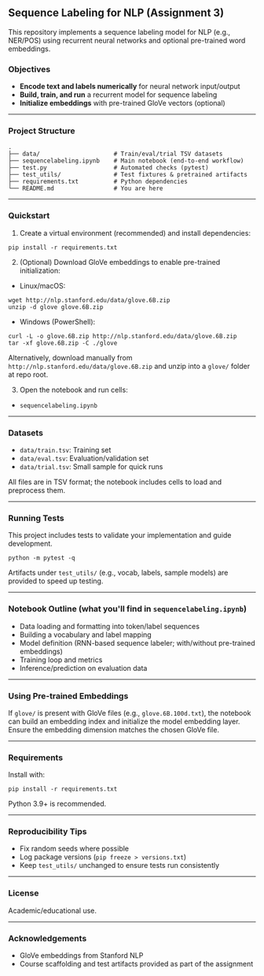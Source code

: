 ## Sequence Labeling for NLP (Assignment 3)

This repository implements a sequence labeling model for NLP (e.g., NER/POS) using recurrent neural networks and optional pre-trained word embeddings.

### Objectives
- **Encode text and labels numerically** for neural network input/output
- **Build, train, and run** a recurrent model for sequence labeling
- **Initialize embeddings** with pre-trained GloVe vectors (optional)

---

### Project Structure
```
.
├── data/                     # Train/eval/trial TSV datasets
├── sequencelabeling.ipynb    # Main notebook (end-to-end workflow)
├── test.py                   # Automated checks (pytest)
├── test_utils/               # Test fixtures & pretrained artifacts
├── requirements.txt          # Python dependencies
└── README.md                 # You are here
```

---

### Quickstart
1) Create a virtual environment (recommended) and install dependencies:
```
pip install -r requirements.txt
```

2) (Optional) Download GloVe embeddings to enable pre-trained initialization:
- Linux/macOS:
```
wget http://nlp.stanford.edu/data/glove.6B.zip
unzip -d glove glove.6B.zip
```
- Windows (PowerShell):
```
curl -L -o glove.6B.zip http://nlp.stanford.edu/data/glove.6B.zip
tar -xf glove.6B.zip -C ./glove
```
Alternatively, download manually from `http://nlp.stanford.edu/data/glove.6B.zip` and unzip into a `glove/` folder at repo root.

3) Open the notebook and run cells:
- `sequencelabeling.ipynb`

---

### Datasets
- `data/train.tsv`: Training set
- `data/eval.tsv`: Evaluation/validation set
- `data/trial.tsv`: Small sample for quick runs

All files are in TSV format; the notebook includes cells to load and preprocess them.

---

### Running Tests
This project includes tests to validate your implementation and guide development.
```
python -m pytest -q
```
Artifacts under `test_utils/` (e.g., vocab, labels, sample models) are provided to speed up testing.

---

### Notebook Outline (what you'll find in `sequencelabeling.ipynb`)
- Data loading and formatting into token/label sequences
- Building a vocabulary and label mapping
- Model definition (RNN-based sequence labeler; with/without pre-trained embeddings)
- Training loop and metrics
- Inference/prediction on evaluation data

---

### Using Pre-trained Embeddings
If `glove/` is present with GloVe files (e.g., `glove.6B.100d.txt`), the notebook can build an embedding index and initialize the model embedding layer. Ensure the embedding dimension matches the chosen GloVe file.

---

### Requirements
Install with:
```
pip install -r requirements.txt
```
Python 3.9+ is recommended.

---

### Reproducibility Tips
- Fix random seeds where possible
- Log package versions (`pip freeze > versions.txt`)
- Keep `test_utils/` unchanged to ensure tests run consistently

---

### License
Academic/educational use.

---

### Acknowledgements
- GloVe embeddings from Stanford NLP
- Course scaffolding and test artifacts provided as part of the assignment
